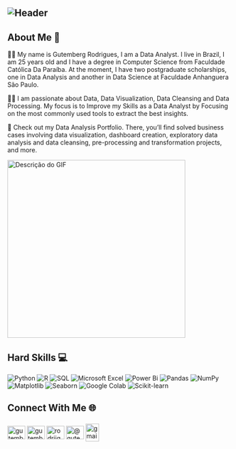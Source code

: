 ## ![Header](https://github.com/GutembergRodrigues/GutembergRodrigues/assets/17459375/288c2bcb-589b-4515-b44a-2ad9f1bf93ff) 

## About Me 🧑
🧑‍🎓 My name is Gutemberg Rodrigues, I am a Data Analyst. I live in Brazil, I am 25 years old and I have a degree in Computer Science from Faculdade Católica Da Paraíba. At the moment, I have two postgraduate scholarships, one in Data Analysis and another in Data Science at Faculdade Anhanguera São Paulo.

👨‍💻 I am passionate about Data, Data Visualization, Data Cleansing and Data Processing. My focus is to Improve my Skills as a Data Analyst by Focusing on the most commonly used tools to extract the best insights.

📂  Check out my Data Analysis Portfolio. There, you’ll find solved business cases involving data visualization, dashboard creation, exploratory data analysis and data cleansing, pre-processing and transformation projects, and more.

<img src="https://raw.githubusercontent.com/MicaelliMedeiros/micaellimedeiros/master/image/computer-illustration.png" alt="Descrição do GIF" width="400"/>
 
## Hard Skills 💻 
![Python](https://img.shields.io/badge/Python-3776AB?style=for-the-badge&logo=python&logoColor=white)
![R](https://img.shields.io/badge/R-276DC3?style=for-the-badge&logo=r&logoColor=white)
![SQL](https://img.shields.io/badge/SQL-4479A1?style=for-the-badge&logo=postgresql&logoColor=white)
![Microsoft Excel](https://img.shields.io/badge/Microsoft_Excel-217346?style=for-the-badge&logo=microsoft-excel&logoColor=white)
![Power Bi](https://img.shields.io/badge/power_bi-F2C811?style=for-the-badge&logo=powerbi&logoColor=black)
![Pandas](https://img.shields.io/badge/Pandas-150458?style=for-the-badge&logo=pandas&logoColor=white)
![NumPy](https://img.shields.io/badge/NumPy-013243?style=for-the-badge&logo=numpy&logoColor=white)
![Matplotlib](https://img.shields.io/badge/Matplotlib-0C3E63?style=for-the-badge&logo=plotly&logoColor=white)
![Seaborn](https://img.shields.io/badge/Seaborn-3776AB?style=for-the-badge&logo=python&logoColor=white)
![Google Colab](https://img.shields.io/badge/Google%20Colab-F9AB00?style=for-the-badge&logo=google-colab&logoColor=white)
![Scikit-learn](https://img.shields.io/badge/Scikit--learn-F7931E?style=for-the-badge&logo=scikit-learn&logoColor=white)

## Connect With Me 🌐  
<h3 align="left"></h3>
<p align="left">
<a href="https://linkedin.com/in/gutemberganalista" target="blank"><img align="center" src="https://raw.githubusercontent.com/rahuldkjain/github-profile-readme-generator/master/src/images/icons/Social/linked-in-alt.svg" alt="gutemberganalista" height="30" width="40" /></a>
<a href="https://kaggle.com/gutembergrodrigues" target="blank"><img align="center" src="https://raw.githubusercontent.com/rahuldkjain/github-profile-readme-generator/master/src/images/icons/Social/kaggle.svg" alt="gutembergrodrigues" height="30" width="40" /></a>
<a href="https://instagram.com/rodriiguesxz" target="blank"><img align="center" src="https://raw.githubusercontent.com/rahuldkjain/github-profile-readme-generator/master/src/images/icons/Social/instagram.svg" alt="rodriiguesxz" height="30" width="40" /></a>
<a href="https://medium.com/@gutemberganalista" target="blank"><img align="center" src="https://raw.githubusercontent.com/rahuldkjain/github-profile-readme-generator/master/src/images/icons/Social/medium.svg" alt="@gutemberganalista" height="30" width="40" /></a>
<a href="mailto:gutembergrodrigues07@gmail.com" target="_blank"><img align="center" src="https://raw.githubusercontent.com/maurodesouza/profile-readme-generator/master/src/assets/icons/social/gmail/default.svg" width="30" height="40" alt="gmail logo"  />
</p>
